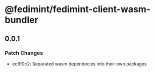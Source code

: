 # @fedimint/fedimint-client-wasm-bundler

## 0.0.1

### Patch Changes

- ec6f0c2: Separated wasm dependecies into their own packages
